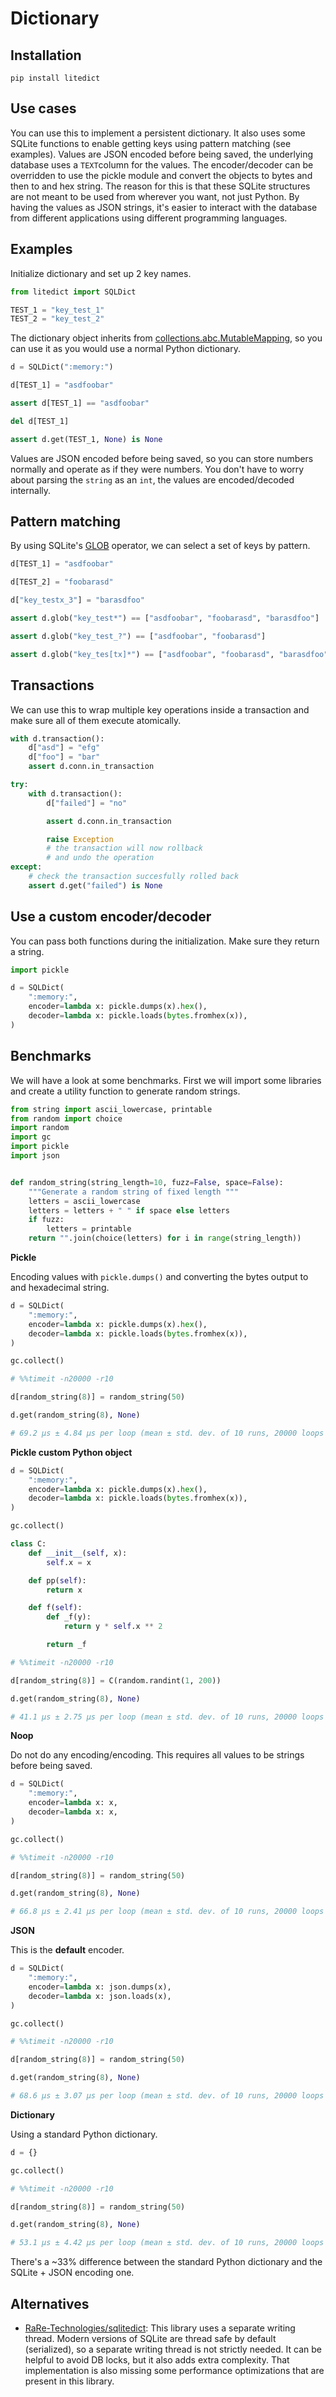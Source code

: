 # Dictionary

## Installation

```
pip install litedict
```

## Use cases

You can use this to implement a persistent dictionary. It also uses some SQLite functions to enable getting keys using pattern matching (see examples). Values are JSON encoded before being saved, the underlying database uses a `TEXT`column for the values. The encoder/decoder can be overridden to use the pickle module and convert the objects to bytes and then to and hex string. The reason for this is that these SQLite structures are not meant to be used from wherever you want, not just Python. By having the values as JSON strings, it's easier to interact with the database from different applications using different programming languages.

## Examples

Initialize dictionary and set up 2 key names.


```python
from litedict import SQLDict

TEST_1 = "key_test_1"
TEST_2 = "key_test_2"
```

The dictionary object inherits from [collections.abc.MutableMapping](https://docs.python.org/3/library/collections.abc.html#collections.abc.MutableMapping), so you can use it as you would use a normal Python dictionary.

```python
d = SQLDict(":memory:")

d[TEST_1] = "asdfoobar"

assert d[TEST_1] == "asdfoobar"

del d[TEST_1]

assert d.get(TEST_1, None) is None
```

Values are JSON encoded before being saved, so you can store numbers normally and operate as if they were numbers. You don't have to worry about parsing the `string` as an `int`, the values are encoded/decoded internally.

## Pattern matching

By using SQLite's [GLOB](https://www.sqlite.org/lang_expr.html#glob) operator, we can select a set of keys by pattern.

```python
d[TEST_1] = "asdfoobar"

d[TEST_2] = "foobarasd"

d["key_testx_3"] = "barasdfoo"

assert d.glob("key_test*") == ["asdfoobar", "foobarasd", "barasdfoo"]

assert d.glob("key_test_?") == ["asdfoobar", "foobarasd"]

assert d.glob("key_tes[tx]*") == ["asdfoobar", "foobarasd", "barasdfoo"]
```

## Transactions

We can use this to wrap multiple key operations inside a transaction and make sure all of them execute atomically.

```python
with d.transaction():
    d["asd"] = "efg"
    d["foo"] = "bar"
    assert d.conn.in_transaction

try:
    with d.transaction():
        d["failed"] = "no"

        assert d.conn.in_transaction

        raise Exception
        # the transaction will now rollback
        # and undo the operation
except:
    # check the transaction succesfully rolled back
    assert d.get("failed") is None
```

## Use a custom encoder/decoder

You can pass both functions during the initialization. Make sure they return a string.

```python
import pickle

d = SQLDict(
    ":memory:",
    encoder=lambda x: pickle.dumps(x).hex(),
    decoder=lambda x: pickle.loads(bytes.fromhex(x)),
)
```

## Benchmarks

We will have a look at some benchmarks. First we will import some libraries and create a utility function to generate random strings.

```python
from string import ascii_lowercase, printable
from random import choice
import random
import gc
import pickle
import json


def random_string(string_length=10, fuzz=False, space=False):
    """Generate a random string of fixed length """
    letters = ascii_lowercase
    letters = letters + " " if space else letters
    if fuzz:
        letters = printable
    return "".join(choice(letters) for i in range(string_length))
```

**Pickle**

Encoding values with `pickle.dumps()` and converting the bytes output to and hexadecimal string.

```python
d = SQLDict(
    ":memory:",
    encoder=lambda x: pickle.dumps(x).hex(),
    decoder=lambda x: pickle.loads(bytes.fromhex(x)),
)

gc.collect()

# %%timeit -n20000 -r10

d[random_string(8)] = random_string(50)

d.get(random_string(8), None)

# 69.2 µs ± 4.84 µs per loop (mean ± std. dev. of 10 runs, 20000 loops each)
```

**Pickle custom Python object**

```python
d = SQLDict(
    ":memory:",
    encoder=lambda x: pickle.dumps(x).hex(),
    decoder=lambda x: pickle.loads(bytes.fromhex(x)),
)

gc.collect()

class C:
    def __init__(self, x):
        self.x = x

    def pp(self):
        return x

    def f(self):
        def _f(y):
            return y * self.x ** 2

        return _f

# %%timeit -n20000 -r10

d[random_string(8)] = C(random.randint(1, 200))

d.get(random_string(8), None)

# 41.1 µs ± 2.75 µs per loop (mean ± std. dev. of 10 runs, 20000 loops each)
```

**Noop**

Do not do any encoding/encoding. This requires all values to be strings before being saved.

```python
d = SQLDict(
    ":memory:",
    encoder=lambda x: x,
    decoder=lambda x: x,
)

gc.collect()

# %%timeit -n20000 -r10

d[random_string(8)] = random_string(50)

d.get(random_string(8), None)

# 66.8 µs ± 2.41 µs per loop (mean ± std. dev. of 10 runs, 20000 loops each)
```

**JSON**

This is the **default** encoder.

```python
d = SQLDict(
    ":memory:",
    encoder=lambda x: json.dumps(x),
    decoder=lambda x: json.loads(x),
)

gc.collect()

# %%timeit -n20000 -r10

d[random_string(8)] = random_string(50)

d.get(random_string(8), None)

# 68.6 µs ± 3.07 µs per loop (mean ± std. dev. of 10 runs, 20000 loops each)
```

**Dictionary**

Using a standard Python dictionary.

```python
d = {}

gc.collect()

# %%timeit -n20000 -r10

d[random_string(8)] = random_string(50)

d.get(random_string(8), None)

# 53.1 µs ± 4.42 µs per loop (mean ± std. dev. of 10 runs, 20000 loops each)
```

There's a ~33% difference between the standard Python dictionary and the SQLite + JSON encoding one.

## Alternatives

* [RaRe-Technologies/sqlitedict](https://github.com/RaRe-Technologies/sqlitedict): This library uses a separate writing thread. Modern versions of SQLite are thread safe by default (serialized), so a separate writing thread is not strictly needed. It can be helpful to avoid DB locks, but it also adds extra complexity. That implementation is also missing some performance optimizations that are present in this library.
